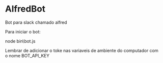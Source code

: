 # AlfredBot
Bot para slack chamado alfred

Para iniciar o bot:

node bin\bot.js

Lembrar de adicionar o toke nas variaveis de ambiente do computador com o nome BOT_API_KEY